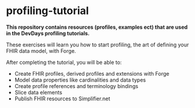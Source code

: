 # profiling-tutorial

**This repository contains resources (profiles, examples ect) that are used in the DevDays profiling tutorials.**

These exercises will learn you how to start profiling, the art of defining your FHIR data model, with Forge. 

After completing the tutorial, you will be able to:
-	Create FHIR profiles, derived profiles and extensions with Forge
-	Model data properties like cardinalities and data types
-	Create profile references and terminology bindings
-	Slice data elements
-	Publish FHIR resources to Simplifier.net
